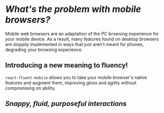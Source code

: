 # *What's the problem with mobile browsers?*
Mobile web browsers are an adaptation of the PC browsing experience for your mobile device. As a result, many features found on desktop browsers are sloppily implemented in ways that just aren't meant for phones, degrading your browsing experience.

## Introducing a new meaning to fluency!

`react-fluent-mobile` allows you to take your mobile browser's native features and augment them, improving gloss and agility without compromising on ability.

## *Snappy, fluid, purposeful interactions*
